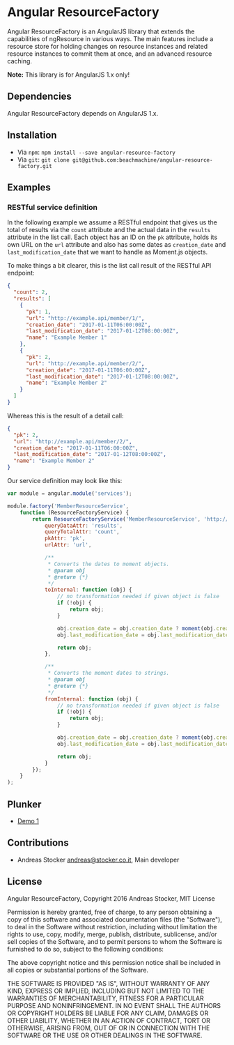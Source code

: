 # Angular ResourceFactory

Angular ResourceFactory is an AngularJS library that extends the capabilities of ngResource in various ways. The main 
features include a resource store for holding changes on resource instances and related resource instances to commit
them at once, and an advanced resource caching.

**Note:** This library is for AngularJS 1.x only!


## Dependencies

Angular ResourceFactory depends on AngularJS 1.x.


## Installation

* Via `npm`: `npm install --save angular-resource-factory`
* Via `git`: `git clone git@github.com:beachmachine/angular-resource-factory.git`


## Examples

### RESTful service definition

In the following example we assume a RESTful endpoint that gives us the total of results via the `count` attribute
and the actual data in the `results` attribute in the list call. Each object has an ID on the `pk` attribute, holds
its own URL on the `url` attribute and also has some dates as `creation_date` and `last_modification_date` that we
want to handle as Moment.js objects.

To make things a bit clearer, this is the list call result of the RESTful API endpoint:
````json
{
  "count": 2,
  "results": [
    {
      "pk": 1,
      "url": "http://example.api/member/1/",
      "creation_date": "2017-01-11T06:00:00Z",
      "last_modification_date": "2017-01-12T08:00:00Z",
      "name": "Example Member 1"
    },
    {
      "pk": 2,
      "url": "http://example.api/member/2/",
      "creation_date": "2017-01-11T06:00:00Z",
      "last_modification_date": "2017-01-12T08:00:00Z",
      "name": "Example Member 2"
    }
  ]
}
````

Whereas this is the result of a detail call:
````json
{
  "pk": 2,
  "url": "http://example.api/member/2/",
  "creation_date": "2017-01-11T06:00:00Z",
  "last_modification_date": "2017-01-12T08:00:00Z",
  "name": "Example Member 2"
}
````

Our service definition may look like this:
````javascript
var module = angular.module('services');

module.factory('MemberResourceService',
    function (ResourceFactoryService) {
        return ResourceFactoryService('MemberResourceService', 'http://example.api/member/:pk/', {
            queryDataAttr: 'results',
            queryTotalAttr: 'count',
            pkAttr: 'pk',
            urlAttr: 'url',

            /**
             * Converts the dates to moment objects.
             * @param obj
             * @return {*}
             */
            toInternal: function (obj) {
                // no transformation needed if given object is false
                if (!obj) {
                    return obj;
                }

                obj.creation_date = obj.creation_date ? moment(obj.creation_date) : null;
                obj.last_modification_date = obj.last_modification_date ? moment(obj.last_modification_date) : null;

                return obj;
            },

            /**
             * Converts the moment dates to strings.
             * @param obj
             * @return {*}
             */
            fromInternal: function (obj) {
                // no transformation needed if given object is false
                if (!obj) {
                    return obj;
                }

                obj.creation_date = obj.creation_date ? moment(obj.creation_date).toJSON() : null;
                obj.last_modification_date = obj.last_modification_date ? moment(obj.last_modification_date).toJSON() : null;

                return obj;
            }
        });
    }
);
````


## Plunker

* [Demo 1](https://embed.plnkr.co/JUZTVZyYcU58AaFGvlr4/)


## Contributions

* Andreas Stocker <andreas@stocker.co.it>, Main developer


## License

Angular ResourceFactory,
Copyright 2016 Andreas Stocker,
MIT License

Permission is hereby granted, free of charge, to any person obtaining a copy of this software and associated
documentation files (the "Software"), to deal in the Software without restriction, including without limitation the
rights to use, copy, modify, merge, publish, distribute, sublicense, and/or sell copies of the Software, and to
permit persons to whom the Software is furnished to do so, subject to the following conditions:

The above copyright notice and this permission notice shall be included in all copies or substantial portions of the
Software.

THE SOFTWARE IS PROVIDED "AS IS", WITHOUT WARRANTY OF ANY KIND, EXPRESS OR IMPLIED, INCLUDING BUT NOT LIMITED TO THE
WARRANTIES OF MERCHANTABILITY, FITNESS FOR A PARTICULAR PURPOSE AND NONINFRINGEMENT. IN NO EVENT SHALL THE AUTHORS
OR COPYRIGHT HOLDERS BE LIABLE FOR ANY CLAIM, DAMAGES OR OTHER LIABILITY, WHETHER IN AN ACTION OF CONTRACT, TORT OR
OTHERWISE, ARISING FROM, OUT OF OR IN CONNECTION WITH THE SOFTWARE OR THE USE OR OTHER DEALINGS IN THE SOFTWARE.
